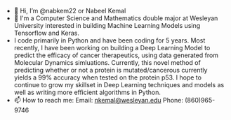 - 👋 Hi, I’m @nabkem22 or Nabeel Kemal
- 👀 I'm a Computer Science and Mathematics double major at Wesleyan University interested in building Machine Learning Models using Tensorflow and Keras. 
- I code primarily in Python and have been coding for 5 years. Most recently, I have been working on building a Deep Learning Model to predict the efficacy of cancer therapeutics, using data generated from Molecular Dynamics simluations. Currently, this novel method of predicting whether or not a protein is mutated/cancerous currently yields a 99% accuracy when tested on the protein p53. I hope to continue to grow my skillset in Deep Learning techniques and models as well as writing more efficient algorithms in Python.
- 📫 How to reach me:
Email: nkemal@wesleyan.edu
Phone: (860)965-9746
